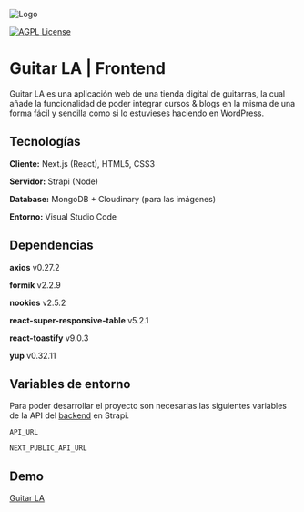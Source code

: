 
![Logo](https://i.imgur.com/bHiXruA.png)


[![AGPL License](https://img.shields.io/badge/license-AGPL-blue.svg)](http://www.gnu.org/licenses/agpl-3.0)


# Guitar LA | Frontend

Guitar LA es una aplicación web de una tienda digital de guitarras, la cual añade la funcionalidad de poder integrar cursos & blogs en la misma de una forma fácil y sencilla como si lo estuvieses haciendo en WordPress.


## Tecnologías

**Cliente:** Next.js (React), HTML5, CSS3

**Servidor:** Strapi (Node)

**Database:** MongoDB + Cloudinary (para las imágenes)

**Entorno:** Visual Studio Code

## Dependencias

**axios** v0.27.2

**formik** v2.2.9

**nookies** v2.5.2

**react-super-responsive-table** v5.2.1

**react-toastify** v9.0.3

**yup** v0.32.11
## Variables de entorno

Para poder desarrollar el proyecto son necesarias las siguientes variables de la API del [backend](https://github.com/acbeldean/backend_guitarla) en Strapi.

`API_URL`

`NEXT_PUBLIC_API_URL`
## Demo

[Guitar LA](https://acb-guitarla.vercel.app)
